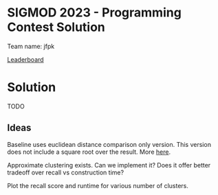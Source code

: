 # SIGMOD 2023 - Programming Contest Solution

Team name: jfpk

[Leaderboard][1]

[1]: http://sigmod2023contest.eastus.cloudapp.azure.com/leaders_test.shtml

# Solution

TODO

## Ideas
Baseline uses euclidean distance comparison only version. This version does
not include a square root over the result. More [here][1].

Approximate clustering exists. Can we implement it? Does it offer better
tradeoff over recall vs construction time?

Plot the recall score and runtime for various number of clusters.

[1]: https://en.wikibooks.org/wiki/Algorithms/Distance_approximations

